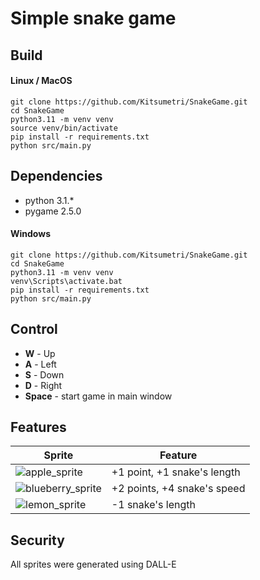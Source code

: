 # Simple snake game

## Build
#### Linux / MacOS
```
git clone https://github.com/Kitsumetri/SnakeGame.git
cd SnakeGame
python3.11 -m venv venv
source venv/bin/activate
pip install -r requirements.txt
python src/main.py
```

## Dependencies
* python 3.1.*
* pygame 2.5.0

#### Windows
```
git clone https://github.com/Kitsumetri/SnakeGame.git
cd SnakeGame
python3.11 -m venv venv
venv\Scripts\activate.bat
pip install -r requirements.txt
python src/main.py
```

## Control
* **W** - Up
* **A** - Left
* **S** - Down
* **D** - Right
* **Space** - start game in main window
  
## Features
| Sprite   | Feature |
|---|---|
| ![apple_sprite](https://github.com/Kitsumetri/SnakeGame/assets/100523204/877acfb7-b6f2-441b-880c-278d7510e694) | +1 point, +1 snake's length |
| ![blueberry_sprite](https://github.com/Kitsumetri/SnakeGame/assets/100523204/d3e83c65-64c0-4e8d-a953-aea6273eae8c) | +2 points, +4 snake's speed |
| ![lemon_sprite](https://github.com/Kitsumetri/SnakeGame/assets/100523204/2b702514-febe-4099-806d-16a73f2d790e) | -1 snake's length |

## Security
All sprites were generated using DALL-E
